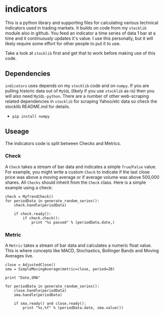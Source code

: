 # indicators

This is a python library and supporting files for calculating various technical indicators used
in trading markets.  It builds on code from my `stocklib` module also in github.  You feed an 
indicator a time series of data 1 bar at a time and it continuously updates it's value.  I use 
this personally, but it will likely require some effort for other people to put it to use.

Take a look at `stocklib` first and get that to work before making use of this code.

## Dependencies

`indicators` uses depends on my `stocklib` code and on `numpy`.  If you are pulling historic data out of
`MySQL` (likely if you use `stocklib` as-is) then you will also need `MySQL-python`.  There are a number
of other web-scraping related dependencies in `stocklib` for scraping Yahoo/etc data so check the
stocklib README.md for details.

* `pip install numpy`

## Useage

The indicators code is split between Checks and Metrics.

### Check

A `Check` takes a stream of bar data and indicates a simple `True`/`False` value.  For example, you might write a custom `Check` to indicate if
the last close price was above a moving average or if average volume was above 500,000 shares.  All `Checks` should
inherit from the `Check` class.  Here is a simple example using a check:

    check = MyTrendCheck()
    for periodData in generate_random_series():
        check.handle(periodData)
    
        if check.ready():
            if check.check():
                print "%s passed" % (periodData.date,)

### Metric

A `Metric` takes a stream of bar data and calculates a numeric float value.  This is where concepts
like MACD, Stochastics, Bollinger Bands and Moving Averages live.

    close = AdjustedClose()
    sma = SimpleMovingAverage(metric=close, period=20)

    print "Date,SMA"

    for periodData in generate_random_series():
        close.handle(periodData)
        sma.handle(periodData)
    
        if sma.ready() and close.ready():
            print "%s,%f" % (periodData.date, sma.value())
            